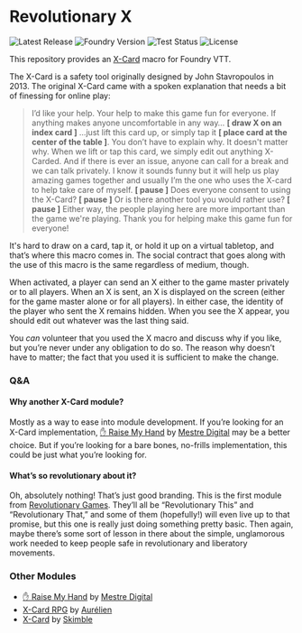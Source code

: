 # Revolutionary X

![Latest Release](https://img.shields.io/github/v/release/revolutionarygamesco/fvttmod-x?label=Latest+release&style=for-the-badge)
![Foundry Version](https://img.shields.io/badge/Foundry-v13-informational?label=Foundry+version&style=for-the-badge)
![Test Status](https://img.shields.io/github/actions/workflow/status/revolutionarygamesco/fvttmod-x/test.yml?label=Test+status&style=for-the-badge)
![License](https://img.shields.io/github/license/revolutionarygamesco/fvttmod-x?style=for-the-badge)

This repository provides an
[X-Card](http://tinyurl.com/x-card-rpg)
macro for Foundry VTT.

The X-Card is a safety tool originally
designed by John Stavropoulos in 2013.
The original X-Card came with a spoken
explanation that needs a bit of
finessing for online play:

> I’d like your help. Your help to
> make this game fun for everyone.
> If anything makes anyone
> uncomfortable in any way…
> **[ draw X on an index card ]**
> …just lift this card up, or simply
> tap it  **[ place card at the center
> of the table ]**. You don’t have to
> explain why. It doesn't matter why.
> When we lift or tap this card, we
> simply edit out anything X-Carded.
> And if there is ever an issue,
> anyone can call for a break and we
> can talk privately. I know it sounds
> funny but it will help us play
> amazing games together and usually
> I’m the one who uses the X-card to
> help take care of myself.
> **[ pause ]** Does everyone consent
> to using the X-Card? **[ pause ]**
> Or is there another tool you would
> rather use? **[ pause ]**  Either
> way, the people playing here are
> more important than the game we're
> playing. Thank you for helping make
> this game fun for everyone!

It's hard to draw on a card, tap it,
or hold it up on a virtual tabletop, and
that’s where this macro comes in. The
social contract that goes along with
the use of this macro is the same
regardless of medium, though.

When activated, a player can send an
X either to the game master privately or
to all players. When an X is sent, an
X is displayed on the screen (either for
the game master alone or for all players).
In either case, the identity of the
player who sent the X remains hidden.
When you see the X appear, you should
edit out whatever was the last thing
said.

You _can_ volunteer that you used the
X macro and discuss why if you like,
but you’re never under any obligation
to do so. The reason why doesn’t have
to matter; the fact that you used it
is sufficient to make the change.

### Q&A

#### Why another X-Card module?

Mostly as a way to ease into module
development. If you’re looking for an
X-Card implementation,
[✋ Raise My Hand](https://foundryvtt.com/packages/raise-my-hand) by [Mestre Digital](https://foundryvtt.com/community/brunocalado)
may be a better choice. But if you’re
looking for a bare bones, no-frills
implementation, this could be just what
you’re looking for.

#### What’s so revolutionary about it?

Oh, absolutely nothing! That’s just
good branding. This is the first module
from [Revolutionary Games](https://revolutionarygames.co/).
They’ll all be “Revolutionary This” and
“Revolutionary That,” and some of them
(hopefully!) will even live up to that
promise, but this one is really just
doing something pretty basic. Then
again, maybe there’s some sort of lesson
in there about the simple, unglamorous
work needed to keep people safe in
revolutionary and liberatory movements.

### Other Modules

* [✋ Raise My Hand](https://foundryvtt.com/packages/raise-my-hand) by [Mestre Digital](https://foundryvtt.com/community/brunocalado)
* [X-Card RPG](https://foundryvtt.com/packages/x-card-rpg) by [Aurélien](https://foundryvtt.com/community/znorelo)
* [X-Card](https://foundryvtt.com/packages/XCard) by [Skimble](https://foundryvtt.com/community/skimble)